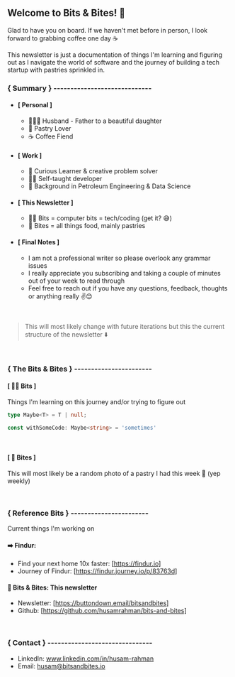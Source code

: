 ## Welcome to Bits & Bites! 👋

Glad to have you on board. If we haven't met before in person, I look forward to grabbing coffee one day ☕️

This newsletter is just a documentation of things I'm learning and figuring out as I navigate the world of software and the journey of building a tech startup with pastries sprinkled in.
### \{ Summary \} \-----------------------------

- #### **[ Personal ]**
    - 👨‍👩‍👧 Husband - Father to a beautiful daughter
    - 🥐 Pastry Lover
    - ☕️ Coffee Fiend
- #### **[ Work ]**
    - 🧐 Curious Learner & creative problem solver
    - 🧑‍💻 Self-taught developer
    - 🏫 Background in Petroleum Engineering & Data Science
- #### **[ This Newsletter ]**
    - 👨‍💻 Bits = computer bits = tech/coding (get it? 😅)
    - 🍪 Bites = all things food, mainly pastries
- #### **[ Final Notes ]**
    - I am not a professional writer so please overlook any grammar issues
    - I really appreciate you subscribing and taking a couple of minutes out of your week to read through
    - Feel free to reach out if you have any questions, feedback, thoughts or anything really ✌️😊

<br />

> This will most likely change with future iterations but this the current structure of the newsletter ⬇️

<br />

### \{ The Bits & Bites \} \-----------------------
#### **[ 👨‍💻 Bits ]**

Things I'm learning on this journey and/or trying to figure out

```ts
type Maybe<T> = T | null;

const withSomeCode: Maybe<string> = 'sometimes'
```

<br />

#### **[ 🍪 Bites ]**


This will most likely be a random photo of a pastry I had this week 🥐 (yep weekly)

<br />

### \{ Reference Bits \} \-----------------------

Current things I'm working on

#### ➡️ **Findur:**
- Find your next home 10x faster: [https://findur.io]
- Journey of Findur: [https://findur.journey.io/p/83763d]
#### 📧 **Bits & Bites**: This newsletter
- Newsletter: [https://buttondown.email/bitsandbites]
- Github: [https://github.com/husamrahman/bits-and-bites]

<br />

### \{ Contact \} \-------------------------------

- LinkedIn: www.linkedin.com/in/husam-rahman
- Email: husam@bitsandbites.io
